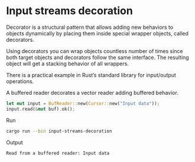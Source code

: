 # Input streams decoration

Decorator is a structural pattern that allows adding new behaviors to objects dynamically by placing them inside special wrapper objects, called decorators.

Using decorators you can wrap objects countless number of times since both target objects and decorators follow the same interface. The resulting object will get a stacking behavior of all wrappers.

There is a practical example in Rust’s standard library for input/output operations.

A buffered reader decorates a vector reader adding buffered behavior.

```rs
let mut input = BufReader::new(Cursor::new("Input data"));
input.read(&mut buf).ok();
```

Run

```bash
cargo run --bin input-streams-decoration
```

Output

```bash
Read from a buffered reader: Input data
```
